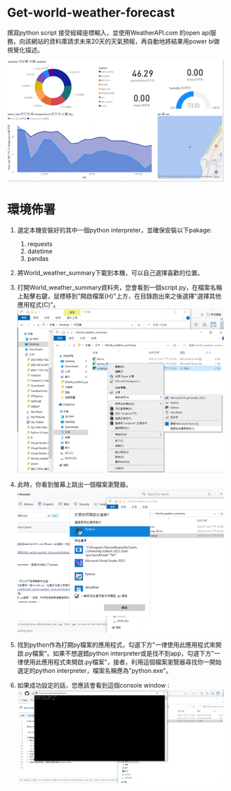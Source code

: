 # Get-world-weather-forecast

撰寫python script 接受經緯座標輸入，並使用WeatherAPI.com 的open api服務，向該網站的資料庫請求未來20天的天氣預報，再自動地將結果用power bi做視覺化描述。

![alt text](https://github.com/ilovec8763/Get-world-weather-forecast/blob/main/demo_pic1.png)

# 環境佈署
1. 選定本機安裝好的其中一個python interpreter，並確保安裝以下pakage:
    1. requests
    2. datetime
    3. pandas

2. 將World_weather_summary下載到本機，可以自己選擇喜歡的位置。

3. 打開World_weather_summary資料夾，您會看到一個script.py，在檔案名稱上點擊右鍵，鼠標移到"開啟檔案(H)"上方，在目錄跑出來之後選擇"選擇其他應用程式(C)"。
  ![alt text](https://github.com/ilovec8763/Get-world-weather-forecast/blob/main/demo_step3.png)

4. 此時，你看到螢幕上跳出一個檔案瀏覽器。
  ![alt text](https://github.com/ilovec8763/Get-world-weather-forecast/blob/main/demo_step5.png)

5. 找到python作為打開py檔案的應用程式，勾選下方"一律使用此應用程式來開啟.py檔案"。如果不想選錯python interpreter或是找不到app，勾選下方"一律使用此應用程式來開啟.py檔案"，接者，利用這個檔案瀏覽器尋找你一開始選定的python interpreter，檔案名稱應為"python.exe"。

6. 如果成功設定的話，您應該會看到這個console window :
  ![alt text](https://github.com/ilovec8763/Get-world-weather-forecast/blob/main/console_win.png)


